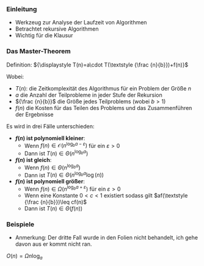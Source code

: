 ### Einleitung

- Werkzeug zur Analyse der Laufzeit von Algorithmen
- Betrachtet rekursive Algorithmen
- Wichtig für die Klausur
### Das Master-Theorem

Definition: ${\displaystyle T(n)=a\cdot T(\textstyle {\frac {n}{b}})+f(n)}$

Wobei: 
- $T(n)$: die Zeitkomplexität des Algorithmus für ein Problem der Größe $n$
- $a$ die Anzahl der Teilprobleme in jeder Stufe der Rekursion
- ${\frac {n}{b}}$ die Größe jedes Teilproblems (wobei $b > 1$)
- $f(n)$ die Kosten für das Teilen des Problems und das Zusammenführen der Ergebnisse

Es wird in drei Fälle unterschieden:
- **$f(n)$ ist polynomiell kleiner**: 
	- Wenn $f(n)\in {\mathcal {O}}\left(n^{{\log _{b}a-\varepsilon }}\right)$ für ein $\varepsilon > 0$ 
	- Dann ist $T(n)\in \Theta \left(n^{{\log _{b}a}}\right)$
- **$f(n)$ ist gleich**: 
	- Wenn $f(n)\in \Theta \left(n^{{\log _{b}a}}\right)$ 
	- Dann ist $T(n)\in \Theta \left(n^{{\log _{b}a}}\log(n)\right)$
- **$f(n)$ ist polynomiell größer**: 
	- Wenn $f(n)\in \Omega \left(n^{{\log _{b}a+\varepsilon }}\right)$ für ein $\varepsilon > 0$ 
	- Wenn eine Konstante $0 < c < 1$ existiert sodass gilt $af(\textstyle {\frac {n}{b}})\leq cf(n)$
	- Dann ist $T(n)\in \Theta (f(n))$
### Beispiele

- Anmerkung: Der dritte Fall wurde in den Folien nicht behandelt, ich gehe davon aus er kommt nicht ran.

$O(n) = \Omega{n \log_a}$